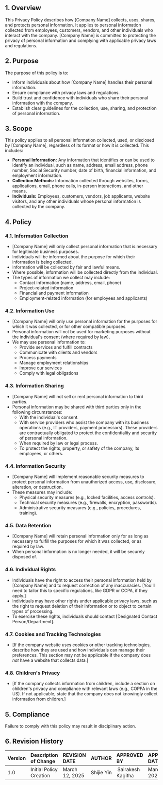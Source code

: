
## 1. Overview

This Privacy Policy describes how [Company Name] collects, uses, shares, and protects personal information. It applies to personal information collected from employees, customers, vendors, and other individuals who interact with the company. [Company Name] is committed to protecting the privacy of personal information and complying with applicable privacy laws and regulations.

## 2. Purpose

The purpose of this policy is to:

*   Inform individuals about how [Company Name] handles their personal information.
*   Ensure compliance with privacy laws and regulations.
*   Build trust and confidence with individuals who share their personal information with the company.
*   Establish clear guidelines for the collection, use, sharing, and protection of personal information.

## 3. Scope

This policy applies to all personal information collected, used, or disclosed by [Company Name], regardless of its format or how it is collected. This includes:

*   **Personal Information:** Any information that identifies or can be used to identify an individual, such as name, address, email address, phone number, Social Security number, date of birth, financial information, and employment information.
*   **Collection Methods:** Information collected through websites, forms, applications, email, phone calls, in-person interactions, and other means.
* **Individuals:** Employees, customers, vendors, job applicants, website visitors, and any other individuals whose personal information is collected by the company.

## 4. Policy

### 4.1. Information Collection

*   [Company Name] will only collect personal information that is necessary for legitimate business purposes.
*   Individuals will be informed about the purpose for which their information is being collected.
*   Information will be collected by fair and lawful means.
*   Where possible, information will be collected directly from the individual.
* The types of information we collect may include:
  * Contact information (name, address, email, phone)
  * Project-related information
  * Financial and payment information
  * Employment-related information (for employees and applicants)

### 4.2. Information Use

*   [Company Name] will only use personal information for the purposes for which it was collected, or for other compatible purposes.
*   Personal information will not be used for marketing purposes without the individual's consent (where required by law).
* We may use personal information to:
    * Provide services and fulfill contracts
    * Communicate with clients and vendors
    * Process payments
    * Manage employment relationships
    * Improve our services
    * Comply with legal obligations

### 4.3. Information Sharing

*   [Company Name] will not sell or rent personal information to third parties.
*   Personal information may be shared with third parties only in the following circumstances:
    *   With the individual's consent.
    *   With service providers who assist the company with its business operations (e.g., IT providers, payment processors). These providers are contractually obligated to protect the confidentiality and security of personal information.
    *   When required by law or legal process.
    *   To protect the rights, property, or safety of the company, its employees, or others.

### 4.4. Information Security

*   [Company Name] will implement reasonable security measures to protect personal information from unauthorized access, use, disclosure, alteration, or destruction.
*   These measures may include:
    *   Physical security measures (e.g., locked facilities, access controls).
    *   Technical security measures (e.g., firewalls, encryption, passwords).
    *   Administrative security measures (e.g., policies, procedures, training).

### 4.5. Data Retention

*   [Company Name] will retain personal information only for as long as necessary to fulfill the purposes for which it was collected, or as required by law.
*   When personal information is no longer needed, it will be securely disposed of.

### 4.6. Individual Rights

*   Individuals have the right to access their personal information held by [Company Name] and to request correction of any inaccuracies. [You'll need to tailor this to specific regulations, like GDPR or CCPA, if they apply.]
*   Individuals may have other rights under applicable privacy laws, such as the right to request deletion of their information or to object to certain types of processing.
*   To exercise these rights, individuals should contact [Designated Contact Person/Department].

### 4.7. Cookies and Tracking Technologies

*   [If the company website uses cookies or other tracking technologies, describe how they are used and how individuals can manage their preferences. This section may not be applicable if the company does *not* have a website that collects data.]

### 4.8. Children's Privacy

* [If the company collects information from children, include a section on children's privacy and compliance with relevant laws (e.g., COPPA in the US). If not applicable, state that the company does not knowingly collect information from children.]

## 5. Compliance

Failure to comply with this policy may result in disciplinary action.

## 6. Revision History

| Version | Description of Change       | REVISION DATE              | AUTHOR  | APPROVED BY |APPROVED DATE|
| :------ | :---------- | :----------------- | :-------------------- |:-------------------- |:-------------------- |
| 1.0     | Initial Policy Creation |March 12, 2025  | Shijie Yin | Sairakesh Kagitha |March 20, 2025|